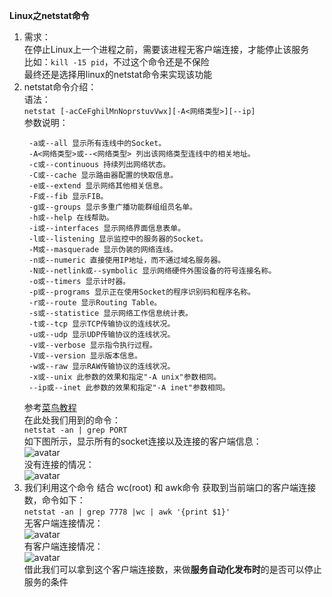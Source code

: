 **Linux之netstat命令**

1. 需求：<br>
   在停止Linux上一个进程之前，需要该进程无客户端连接，才能停止该服务<br>
   比如：``kill -15 pid``，不过这个命令还是不保险<br>
   最终还是选择用linux的netstat命令来实现该功能<br>
2. netstat命令介绍：<br>
   语法：<br>
   ``netstat [-acCeFghilMnNoprstuvVwx][-A<网络类型>][--ip]``<br>
   参数说明：
   ```$xslt
    -a或--all 显示所有连线中的Socket。
    -A<网络类型>或--<网络类型> 列出该网络类型连线中的相关地址。
    -c或--continuous 持续列出网络状态。
    -C或--cache 显示路由器配置的快取信息。
    -e或--extend 显示网络其他相关信息。
    -F或--fib 显示FIB。
    -g或--groups 显示多重广播功能群组组员名单。
    -h或--help 在线帮助。
    -i或--interfaces 显示网络界面信息表单。
    -l或--listening 显示监控中的服务器的Socket。
    -M或--masquerade 显示伪装的网络连线。
    -n或--numeric 直接使用IP地址，而不通过域名服务器。
    -N或--netlink或--symbolic 显示网络硬件外围设备的符号连接名称。
    -o或--timers 显示计时器。
    -p或--programs 显示正在使用Socket的程序识别码和程序名称。
    -r或--route 显示Routing Table。
    -s或--statistice 显示网络工作信息统计表。
    -t或--tcp 显示TCP传输协议的连线状况。
    -u或--udp 显示UDP传输协议的连线状况。
    -v或--verbose 显示指令执行过程。
    -V或--version 显示版本信息。
    -w或--raw 显示RAW传输协议的连线状况。
    -x或--unix 此参数的效果和指定"-A unix"参数相同。
    --ip或--inet 此参数的效果和指定"-A inet"参数相同。
    ```
   参考[菜鸟教程](https://www.runoob.com/linux/linux-comm-netstat.html)<br>
   在此处我们用到的命令：<br>
   ``netstat -an | grep PORT``<br>
   如下图所示，显示所有的socket连接以及连接的客户端信息：<br>
   ![avatar](https://github.com/Xlinlin/SpringCloud-Demo/blob/master/SpringCloud-Demo-Doc/linux/img/netstat-np.png?raw=true)<br>
   没有连接的情况：<br>
   ![avatar](https://github.com/Xlinlin/SpringCloud-Demo/blob/master/SpringCloud-Demo-Doc/linux/img/netstat-np-no-client.png?raw=true)<br>
3. 我们利用这个命令 结合 wc(root) 和 awk命令 获取到当前端口的客户端连接数，命令如下：<br>
   ``netstat -an | grep 7778 |wc | awk '{print $1}'``<br>
   无客户端连接情况：<br>
   ![avatar](https://github.com/Xlinlin/SpringCloud-Demo/blob/master/SpringCloud-Demo-Doc/linux/img/netstat-awk-no-client.png?raw=true)<br>
   有客户端连接情况：<br>
   ![avatar](https://github.com/Xlinlin/SpringCloud-Demo/blob/master/SpringCloud-Demo-Doc/linux/img/netstat-awk.png?raw=true)<br>
   借此我们可以拿到这个客户端连接数，来做**服务自动化发布时**的是否可以停止服务的条件
   

